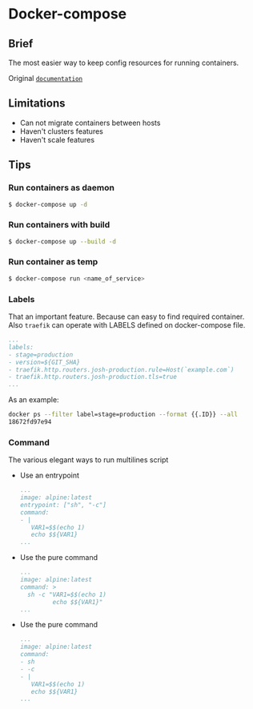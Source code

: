 # Docker-compose

## Brief

The most easier way to keep config resources for running containers.

Original [`documentation`](https://docs.docker.com/compose/)

## Limitations

* Can not migrate containers between hosts
* Haven't clusters features
* Haven't scale features

## Tips

### Run containers as daemon

```bash
$ docker-compose up -d
```

### Run containers with build

```bash
$ docker-compose up --build -d
```

### Run container as temp
```bash
$ docker-compose run <name_of_service>
```

### Labels

That an important feature. Because can easy to find required container. 
Also `traefik` can operate with LABELS defined on docker-compose file.

```yaml
...
labels:
- stage=production
- version=${GIT_SHA}
- traefik.http.routers.josh-production.rule=Host(`example.com`)
- traefik.http.routers.josh-production.tls=true
...
```

As an example:

```bash
docker ps --filter label=stage=production --format {{.ID}} --all
18672fd97e94
```

### Command

The various elegant ways to run multilines script

* Use an entrypoint

    ```yaml
    ...
    image: alpine:latest
    entrypoint: ["sh", "-c"]
    command:
    - |
       VAR1=$$(echo 1)
       echo $${VAR1}
    ...
    ```

* Use the pure command

    ```yaml
    ...
    image: alpine:latest
    command: >
      sh -c "VAR1=$$(echo 1)
             echo $${VAR1}"
    ...
    ```

* Use the pure command

    ```yaml
    ...
    image: alpine:latest
    command:
    - sh 
    - -c 
    - |
       VAR1=$$(echo 1)
       echo $${VAR1}
    ...
    ```

